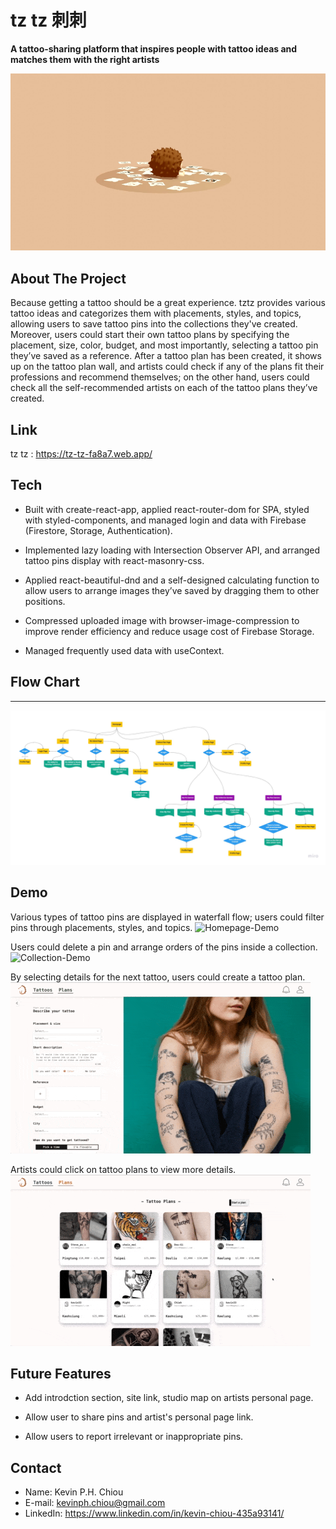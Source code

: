 # tz tz 刺刺

__A tattoo-sharing platform that inspires people with tattoo ideas and matches them with the right artists__

![tztz intro video](./REDAME/tztz-README.gif)

## About The Project
Because getting a tattoo should be a great experience. tztz provides various tattoo ideas and categorizes them with placements, styles, and topics, allowing users to save tattoo pins into the collections they've created. Moreover, users could start their own tattoo plans by specifying the placement, size, color, budget, and most importantly, selecting a tattoo pin they’ve saved as a reference. After a tattoo plan has been created, it shows up on the tattoo plan wall, and artists could check if any of the plans fit their professions and recommend themselves; on the other hand, users could check all the self-recommended artists on each of the tattoo plans they’ve created.

## Link
tz tz : https://tz-tz-fa8a7.web.app/


## Tech
 * Built with create-react-app, applied react-router-dom for SPA, styled with styled-components, and managed login and data with Firebase (Firestore, Storage, Authentication).

 * Implemented lazy loading with Intersection Observer API, and arranged tattoo pins display with react-masonry-css.

 * Applied react-beautiful-dnd and a self-designed calculating function to allow users to arrange images they’ve saved by dragging them to other positions.

 * Compressed uploaded image with browser-image-compression to improve render efficiency and reduce usage cost of Firebase Storage.

 * Managed frequently used data with useContext.


## Flow Chart
***
![Flow Chart](./REDAME/tztz-Flowchart.jpg)

## Demo
Various types of tattoo pins are displayed in waterfall flow; users could filter pins through placements, styles, and topics.
![Homepage-Demo](./REDAME/Homapega-Demo-GIF.gif)

Users could delete a pin and arrange orders of the pins inside a collection.
![Collection-Demo](./REDAME/Collection-Demo-GIF.gif)

By selecting details for the next tattoo, users could create a tattoo plan.
![StartPlan-Demo](./REDAME/StartPlan-Demo-GIF2.gif)

Artists could click on tattoo plans to view more details.
![Plan-Demo](./REDAME/TattooPlan-Demo-GIF.gif)


## Future Features
 * Add introdction section, site link, studio map on artists personal page.

 * Allow user to share pins and artist's personal page link.

 * Allow users to report irrelevant or inappropriate pins.


## Contact
 * Name: Kevin P.H. Chiou
 * E-mail: kevinph.chiou@gmail.com
 * LinkedIn: https://www.linkedin.com/in/kevin-chiou-435a93141/
